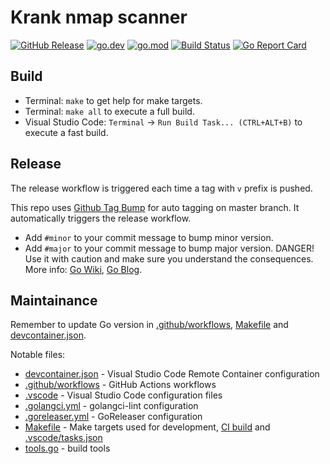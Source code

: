 # Krank nmap scanner

[![GitHub Release](https://img.shields.io/github/v/release/tacheshun/krank)](https://github.com/tacheshun/krank/releases)
[![go.dev](https://img.shields.io/badge/go.dev-reference-blue.svg)](https://pkg.go.dev/github.com/tacheshun/krank)
[![go.mod](https://img.shields.io/github/go-mod/go-version/tacheshun/krank)](go.mod)
[![Build Status](https://img.shields.io/github/workflow/status/tacheshun/krank/build)](https://github.com/tacheshun/krank/actions?query=workflow%3Abuild+branch%3Amaster)
[![Go Report Card](https://goreportcard.com/badge/github.com/tacheshun/krank)](https://goreportcard.com/report/github.com/tacheshun/krank)

## Build

- Terminal: `make` to get help for make targets.
- Terminal: `make all` to execute a full build.
- Visual Studio Code: `Terminal` → `Run Build Task... (CTRL+ALT+B)` to execute a fast build.

## Release

The release workflow is triggered each time a tag with `v` prefix is pushed.

This repo uses [Github Tag Bump](https://github.com/marketplace/actions/github-tag-bump) for auto tagging on master branch. It automatically triggers the release workflow.

- Add `#minor` to your commit message to bump minor version.
- Add `#major` to your commit message to bump major version. DANGER! Use it with caution and make sure you understand the consequences. More info: [Go Wiki](https://github.com/golang/go/wiki/Modules#releasing-modules-v2-or-higher), [Go Blog](https://blog.golang.org/v2-go-modules).

## Maintainance

Remember to update Go version in [.github/workflows](.github/workflows), [Makefile](Makefile) and [devcontainer.json](.devcontainer/devcontainer.json).

Notable files:
- [devcontainer.json](.devcontainer/devcontainer.json) - Visual Studio Code Remote Container configuration
- [.github/workflows](.github/workflows) - GitHub Actions workflows
- [.vscode](.vscode) - Visual Studio Code configuration files
- [.golangci.yml](.golangci.yml) - golangci-lint configuration
- [.goreleaser.yml](.goreleaser.yml) - GoReleaser configuration
- [Makefile](Makefile) - Make targets used for development, [CI build](.github/workflows) and [.vscode/tasks.json](.vscode/tasks.json)
- [tools.go](tools.go) - build tools 
